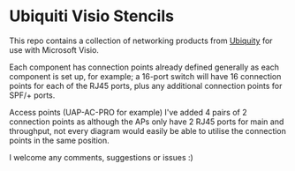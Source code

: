 # Ubiquiti Visio Stencils

This repo contains a collection of networking products from [Ubiquity](https://ubnt.com) for use with Microsoft Visio.

Each component has connection points already defined generally as each component is set up, for example; a 16-port switch will have 16 connection points for each of the RJ45 ports, plus any additional connection points for SPF/+ ports.

Access points (UAP-AC-PRO for example) I've added 4 pairs of 2 connection points as although the APs only have 2 RJ45 ports for main and throughput, not every diagram would easily be able to utilise the connection points in the same position.

I welcome any comments, suggestions or issues :)

